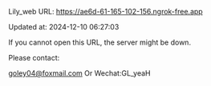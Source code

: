 Lily_web URL: https://ae6d-61-165-102-156.ngrok-free.app

Updated at: 2024-12-10 06:27:03

If you cannot open this URL, the server might be down.

Please contact: 

goley04@foxmail.com Or Wechat:GL_yeaH